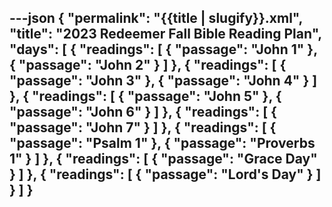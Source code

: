 ---json
{
"permalink": "{{title | slugify}}.xml",
  "title": "2023 Redeemer Fall Bible Reading Plan",
  "days": [
    {
      "readings": [
        {
          "passage": "John 1"
        },
        {
          "passage": "John 2"
        }
      ]
    },
    {
      "readings": [
        {
          "passage": "John 3"
        },
        {
          "passage": "John 4"
        }
      ]
    },
    {
      "readings": [
        {
          "passage": "John 5"
        },
        {
          "passage": "John 6"
        }
      ]
    },
    {
      "readings": [
        {
          "passage": "John 7"
        }
      ]
    },
    {
      "readings": [
        {
          "passage": "Psalm 1"
        },
        {
          "passage": "Proverbs 1"
        }
      ]
    },
    {
      "readings": [
        {
          "passage": "Grace Day"
        }
      ]
    },
    {
      "readings": [
        {
          "passage": "Lord's Day"
        }
      ]
    }
  ]
}
---
